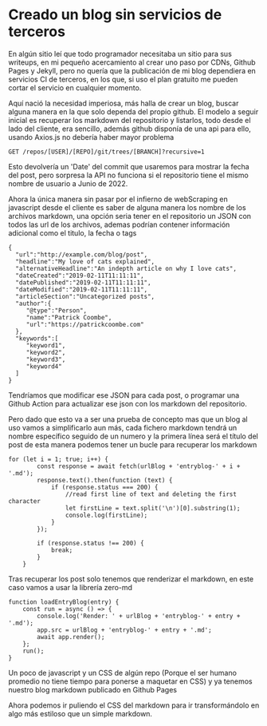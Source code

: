 # Creado un blog sin servicios de terceros

En algún sitio leí que todo programador necesitaba un sitio para sus writeups, en mi pequeño acercamiento al crear uno paso por CDNs, Github Pages y Jekyll, pero no quería que la publicación de mi blog dependiera en servicios CI de terceros, en los que, si uso el plan gratuito me pueden cortar el servicio en cualquier momento. 

Aquí nació la necesidad imperiosa, más halla de crear un blog, buscar alguna manera en la que solo dependa del propio github. El modelo a seguir inicial es recuperar los markdown del repositorio y listarlos, todo desde el lado del cliente, era sencillo, además github disponía de una api para ello, usando Axios.js no debería haber mayor problema

```
GET /repos/[USER]/[REPO]/git/trees/[BRANCH]?recursive=1 
```

Esto devolvería un 'Date' del commit que usaremos para mostrar la fecha del post, pero sorpresa la API no funciona si el repositorio tiene el mismo nombre de usuario a Junio de 2022.

Ahora la única manera sin pasar por el infierno de webScraping en javascript desde el cliente es saber de alguna manera los nombre de los archivos markdown, una opción seria tener en el repositorio un JSON con todos las url de los archivos, ademas podrían contener información adicional como el titulo, la fecha o tags
 
 ```
{
   "url":"http://example.com/blog/post",
   "headline":"My love of cats explained",
   "alternativeHeadline":"An indepth article on why I love cats",
   "dateCreated":"2019-02-11T11:11:11",
   "datePublished":"2019-02-11T11:11:11",
   "dateModified":"2019-02-11T11:11:11",
   "articleSection":"Uncategorized posts",
   "author":{
      "@type":"Person",
      "name":"Patrick Coombe",
      "url":"https://patrickcoombe.com"
   },
   "keywords":[
      "keyword1",
      "keyword2",
      "keyword3",
      "keyword4"
   ]
}
```

Tendríamos que modificar ese JSON para cada post, o programar una Github Action para actualizar ese json con los markdown del repositorio.

Pero dado que esto va a ser una prueba de concepto mas que un blog al uso vamos a simplificarlo aun más, cada fichero markdown tendrá un nombre específico seguido de un numero y la primera línea será el título del post de esta manera podemos tener un bucle para recuperar los markdown

```
for (let i = 1; true; i++) {
		const response = await fetch(urlBlog + 'entryblog-' + i + '.md');
		response.text().then(function (text) {
			if (response.status === 200) {
				//read first line of text and deleting the first character
				let firstLine = text.split('\n')[0].substring(1);
				console.log(firstLine);
			}
		});

		if (response.status !== 200) {
			break;
		}
	}
```


Tras recuperar los post solo tenemos que renderizar el markdown, en este caso vamos a usar la librería zero-md
 
```
function loadEntryBlog(entry) {
	const run = async () => {
		console.log('Render: ' + urlBlog + 'entryblog-' + entry + '.md');
		app.src = urlBlog + 'entryblog-' + entry + '.md';
		await app.render();
	};
	run();
}

```

Un poco de javascript y un CSS de algún repo (Porque el ser humano promedio no tiene tiempo para ponerse a maquetar en CSS) y ya tenemos nuestro blog markdown publicado en Github Pages 

Ahora podemos ir puliendo el CSS del markdown para ir transformándolo en algo más estiloso que un simple markdown.